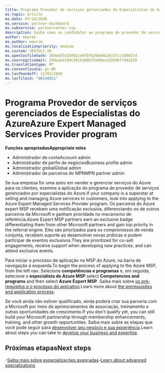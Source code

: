 ```yaml
---
title: Programa Provedor de serviços gerenciados de Especialistas do Azure
ms.topic: article
ms.date: 07/10/2020
ms.service: partner-dashboard
ms.subservice: partnercenter-csp
description: Saiba como se candidatar ao programa de provedor de serviços gerenciados do especialista do Azure para se destacar de outros parceiros e obter a prioridade mais alta no mecanismo de referência.
author: mowree
ms.author: mowrim
ms.localizationpriority: medium
ms.custom: SEOJULY.20
ms.openlocfilehash: 364add7e25052ce97bfb26b84b26c5fcc430637d
ms.sourcegitcommit: 2d9aab15ddc20cb3d9537e68ace33d36f7d8a250
ms.translationtype: MT
ms.contentlocale: pt-BR
ms.lasthandoff: 12/02/2020
ms.locfileid: "96534651"
---
```

# <a name="azure-expert-managed-services-provider-program"></a><span data-ttu-id="3e5ba-103">Programa Provedor de serviços gerenciados de Especialistas do Azure</span><span class="sxs-lookup"><span data-stu-id="3e5ba-103">Azure Expert Managed Services Provider program</span></span>

<span data-ttu-id="3e5ba-104">**Funções apropriadas**</span><span class="sxs-lookup"><span data-stu-id="3e5ba-104">**Appropriate roles**</span></span>

- <span data-ttu-id="3e5ba-105">Administrador de conta</span><span class="sxs-lookup"><span data-stu-id="3e5ba-105">Account admin</span></span>
- <span data-ttu-id="3e5ba-106">Administrador de perfis de negócios</span><span class="sxs-lookup"><span data-stu-id="3e5ba-106">Business profile admin</span></span>
- <span data-ttu-id="3e5ba-107">Administrador global</span><span class="sxs-lookup"><span data-stu-id="3e5ba-107">Global admin</span></span>
- <span data-ttu-id="3e5ba-108">Administrador de parceiros do MPN</span><span class="sxs-lookup"><span data-stu-id="3e5ba-108">MPN partner admin</span></span>

<span data-ttu-id="3e5ba-109">Se sua empresa for uma astro em vender e gerenciar serviços do Azure para os clientes, examine a aplicação do programa de provedor de serviços gerenciados por especialistas do Azure.</span><span class="sxs-lookup"><span data-stu-id="3e5ba-109">If your company is a superstar at selling and managing Azure services to customers, look into applying to the Azure Expert Managed Services Provider program.</span></span> <span data-ttu-id="3e5ba-110">Os parceiros do Azure expert MSP recebem uma notificação exclusiva, diferenciando-os de outros parceiros da Microsoft e ganham prioridade no mecanismo de referência.</span><span class="sxs-lookup"><span data-stu-id="3e5ba-110">Azure Expert MSP partners earn an exclusive badge differentiating them from other Microsoft partners and gain top priority in the referral engine.</span></span> <span data-ttu-id="3e5ba-111">Eles são priorizados para os compromissos de venda conjunta, recebem suporte ao desenvolver novas práticas e podem participar de eventos exclusivos.</span><span class="sxs-lookup"><span data-stu-id="3e5ba-111">They are prioritized for co-sell engagements, receive support when developing new practices, and can attend exclusive events.</span></span>

<span data-ttu-id="3e5ba-112">Para iniciar o processo de aplicação no MSP do Azure, na barra de navegação à esquerda.</span><span class="sxs-lookup"><span data-stu-id="3e5ba-112">To begin the process of applying to the Azure MSP, from the left nav.</span></span> <span data-ttu-id="3e5ba-113">Selecione **competências e programas** e, em seguida, selecione o **especialista do Azure MSP**.</span><span class="sxs-lookup"><span data-stu-id="3e5ba-113">select **Competencies and programs** and then select **Azure Expert MSP**.</span></span> <span data-ttu-id="3e5ba-114">Saiba mais sobre [os pré-requisitos e o processo do aplicativo](https://partner.microsoft.com/membership/azure-expert-msp).</span><span class="sxs-lookup"><span data-stu-id="3e5ba-114">Learn more about [the prerequisites and application process](https://partner.microsoft.com/membership/azure-expert-msp).</span></span> 

<span data-ttu-id="3e5ba-115">Se você ainda não estiver qualificado, ainda poderá criar sua parceria com a Microsoft por meio de aprimoramentos de associação, treinamento e outras oportunidades de crescimento.</span><span class="sxs-lookup"><span data-stu-id="3e5ba-115">If you don't qualify yet, you can still build your Microsoft partnership through membership enhancements, training, and other growth opportunities.</span></span>
<span data-ttu-id="3e5ba-116">Saiba mais sobre as etapas que você pode seguir para [desenvolver seu negócio e sua experiência](https://partner.microsoft.com/membership/azure-expert-msp).</span><span class="sxs-lookup"><span data-stu-id="3e5ba-116">Learn about steps you can take to [develop your business and expertise](https://partner.microsoft.com/membership/azure-expert-msp).</span></span>

## <a name="next-steps"></a><span data-ttu-id="3e5ba-117">Próximas etapas</span><span class="sxs-lookup"><span data-stu-id="3e5ba-117">Next steps</span></span>

<span data-ttu-id="3e5ba-118">-[Saiba mais sobre especializações avançadas](advanced-specializations.md)</span><span class="sxs-lookup"><span data-stu-id="3e5ba-118">-[Learn about advanced specializations](advanced-specializations.md)</span></span>